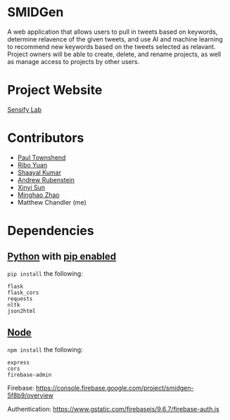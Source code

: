 # SMIDGen

A web application that allows users to pull in tweets based on keywords, determine relavence of the given tweets, and use AI and machine
learning to recommend new keywords based on the tweets selected as relavant. Project owners will be able to create, delete, and rename projects, as well as manage access to projects by other users.

# Project Website

[Sensify Lab](http://sensifylab.org/)

# Contributors

* [Paul Townshend](https://github.com/paultownshend)
* [Ribo Yuan](https://github.com/riboyuan99)
* [Shaayal Kumar](https://github.com/shaayalk)
* [Andrew Rubenstein](https://github.com/Andrubes)
* [Xinyi Sun](https://github.com/sunxinyi0501)
* [Minghao Zhao](https://github.com/0Aris0)
* Matthew Chandler (me)

# Dependencies
## [Python](https://www.python.org/) with [pip enabled](https://pip.pypa.io/en/stable/installation/)
`pip install` the following:
```
flask
flask_cors
requests
nltk
json2html
```

## [Node](https://nodejs.org/en/)
`npm install` the following:
```
express
cors
firebase-admin
```

Firebase: https://console.firebase.google.com/project/smidgen-5f8b9/overview

Authentication: https://www.gstatic.com/firebasejs/9.6.7/firebase-auth.js
